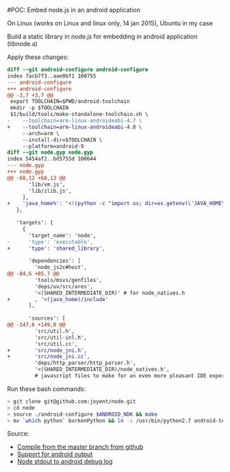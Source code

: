 #POC: Embed node.js in an android application


On Linux (works on Linux and linux only, 14 jan 2015), Ubuntu in my case

Build a static library in node.js for embedding in android application (libnode.a)

Apply these changes:

```diff
diff --git android-configure android-configure
index 7acb7f3..aae0bf1 100755
--- android-configure
+++ android-configure
@@ -3,7 +3,7 @@
 export TOOLCHAIN=$PWD/android-toolchain
 mkdir -p $TOOLCHAIN
 $1/build/tools/make-standalone-toolchain.sh \
-    --toolchain=arm-linux-androideabi-4.7 \
+    --toolchain=arm-linux-androideabi-4.8 \
     --arch=arm \
     --install-dir=$TOOLCHAIN \
     --platform=android-9
diff --git node.gyp node.gyp
index 5454af2..bd5755d 100644
--- node.gyp
+++ node.gyp
@@ -68,12 +68,13 @@
       'lib/vm.js',
       'lib/zlib.js',
     ],
+    'java_home%': '<!(python -c "import os; dir=os.getenv(\'JAVA_HOME\', \'/usr/lib/jvm/java-7-openjdk-amd64\'); assert os.path.exists(os.path.join(dir, \'include/jni.h\')), \'Point \\$JAVA_HOME or the java_home gyp variable to a directory containing include/jni.h!\'; print dir")',
   },
 
   'targets': [
     {
       'target_name': 'node',
-      'type': 'executable',
+      'type': 'shared_library',
 
       'dependencies': [
         'node_js2c#host',
@@ -84,6 +85,7 @@
         'tools/msvs/genfiles',
         'deps/uv/src/ares',
         '<(SHARED_INTERMEDIATE_DIR)' # for node_natives.h
+        , '<(java_home)/include'
       ],
 
       'sources': [
@@ -147,6 +149,8 @@
         'src/util.h',
         'src/util-inl.h',
         'src/util.cc',
+        'src/node_jni.h',
+        'src/node_jni.cc',
         'deps/http_parser/http_parser.h',
         '<(SHARED_INTERMEDIATE_DIR)/node_natives.h',
         # javascript files to make for an even more pleasant IDE experience
```

Run these bash commands:

```bash
> git clone git@github.com:joyent/node.git
> cd node
> source ./android-configure $ANDROID_NDK && make
> mv `which python` borkenPython && ln -s /usr/bin/python2.7 android-toolchain/bin/python
```

Source:
* [Compile from the master branch from github](http://www.goland.org/nodejsonandroid/)
* [Support for android output](http://hanyugeekingstyle.blogspot.nl/2013/01/nodejs-for-android-with-consolelog.html)
* [Node stdout to android debug log](https://github.com/paddybyers/android-debuglog)
